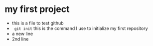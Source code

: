 # my first project
- this is a file to test github
- ` git init` this is the command I use to initialize my first repository
- a new line
- 2nd line
